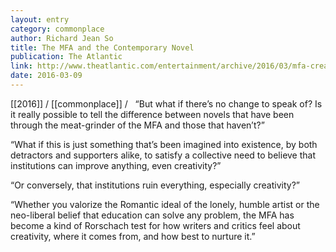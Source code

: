 ```yaml
---
layout: entry
category: commonplace
author: Richard Jean So
title: The MFA and the Contemporary Novel
publication: The Atlantic
link: http://www.theatlantic.com/entertainment/archive/2016/03/mfa-creative-writing/462483/
date: 2016-03-09
---
```


[[2016]] / [[commonplace]] / 
 
“But what if there’s no change to speak of? Is it really possible to tell the difference between novels that have been through the meat-grinder of the MFA and those that haven’t?”

“What if this is just something that’s been imagined into existence, by both detractors and supporters alike, to satisfy a collective need to believe that institutions can improve anything, even creativity?”

“Or conversely, that institutions ruin everything, especially creativity?”

“Whether you valorize the Romantic ideal of the lonely, humble artist or the neo-liberal belief that education can solve any problem, the MFA has become a kind of Rorschach test for how writers and critics feel about creativity, where it comes from, and how best to nurture it.”
